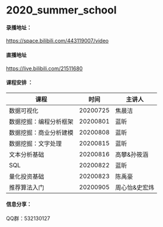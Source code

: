 # 2020_summer_school

#### 录播地址：
https://space.bilibili.com/443119007/video

#### 直播地址
https://live.bilibili.com/21511680 

#### 课程安排 ：

| 课程                 | 时间  | 主讲人 |
| -------------------- | ----- | ------ |
| 数据可视化   | 20200725 | 焦晨洁 |
| 数据挖掘：编程分析框架 | 20200801 | 蓝昕   |
| 数据挖掘：商业分析建模 | 20200808 | 蓝昕   |
| 数据挖掘：文字处理 | 20200815 | 蓝昕   |
| 文本分析基础 | 20200816 | 高攀&孙筱涵   |
| SQL | 20200822 | 蓝昕   |
| 量化投资基础 | 20200823 | 陈禹豪   |
| 推荐算法入门 | 20200905 | 周心怡&史宏炜 |

#### 信息分享：
QQ群：532130127
